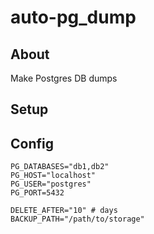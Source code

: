 # auto-pg_dump
## About
Make Postgres DB dumps 

## Setup


## Config

```
PG_DATABASES="db1,db2"
PG_HOST="localhost"
PG_USER="postgres"
PG_PORT=5432

DELETE_AFTER="10" # days
BACKUP_PATH="/path/to/storage"
```